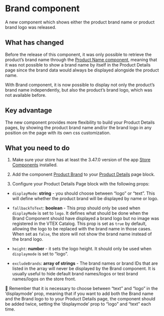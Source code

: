 # Brand component

A new component which shows either the product brand name or product brand logo was released.

## What has changed 

Before the release of this component, it was only possible to retrieve the product’s brand name through the [Product Name component](https://github.com/vtex-apps/store-components/blob/master/react/components/ProductName/README.md), meaning that it was not possible to show a brand name by itself in the Product Details page since the brand data would always be displayed alongside the product name. 

With Brand component, it is now possible to display not only the product’s brand name independently, but also the product’s brand logo, which was not available before.

## Key advantage

The new component provides more flexibility to build your Product Details pages, by showing the product brand name and/or the brand logo in any position on the page with its own css customization.

## What you need to do

1. Make sure your store has at least the 3.47.0 version of the app [Store Components](https://github.com/vtex-apps/store-components) installed.

2. Add the component [Product Brand](https://github.com/vtex-apps/store-components/tree/master/react/components/ProductBrand) to your [Product Details](https://github.com/vtex-apps/product-details) page block.

3. Configure your Product Details Page block with the following props:

- `displayMode`: __string__ - you should choose between “logo” or “text”. This will define whether the product brand will be displayed by name or logo.

- `fallbackToText`: __boolean__ - This prop should only be used when `displayMode` is set to `logo`. It defines what should be done when the Brand Component should have displayed a brand logo but no image was registered in the VTEX Catalog. This prop is set as `true` by default, allowing the logo to be replaced with the brand name in those cases. When set as `false`, the store will not show the brand name instead of the brand logo.

- `height`: __number__ - it sets the logo height. It should only be used when `displaymode` is set to “logo”.

- `excludeBrands`: __array of strings__ - The brand names or brand IDs that are listed in the array will never be displayed by the Brand component. It is usually useful to hide default brand names/logos or test brand names/logos on the store front.

:eyes: Remember that it is necessary to choose between “text” and “logo” in the ‘displaymode’ prop, meaning that if you want to add both the Brand name and the Brand logo to to your Product Details page, the component should be added twice, setting the ‘displaymode’ prop to “logo” and “text” each time.
